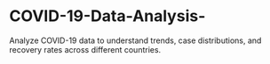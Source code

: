 # COVID-19-Data-Analysis-
Analyze COVID-19 data to understand trends, case distributions, and recovery rates across different countries.
